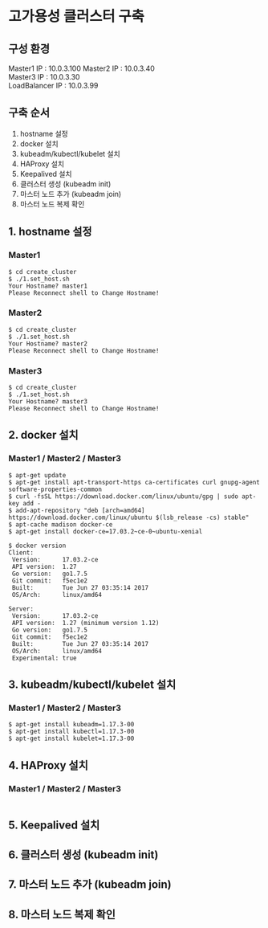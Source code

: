 # 고가용성 클러스터 구축

## 구성 환경

Master1 IP : 10.0.3.100 
Master2 IP : 10.0.3.40  
Master3 IP : 10.0.3.30  
LoadBalancer IP : 10.0.3.99

## 구축 순서
1. hostname 설정
1. docker 설치
1. kubeadm/kubectl/kubelet 설치
1. HAProxy 설치
1. Keepalived 설치
1. 클러스터 생성 (kubeadm init)
1. 마스터 노드 추가 (kubeadm join)
1. 마스터 노드 복제 확인

## 1. hostname 설정
### Master1
```
$ cd create_cluster
$ ./1.set_host.sh 
Your Hostname? master1
Please Reconnect shell to Change Hostname!
```
### Master2
```
$ cd create_cluster
$ ./1.set_host.sh 
Your Hostname? master2
Please Reconnect shell to Change Hostname!
```
### Master3
```
$ cd create_cluster
$ ./1.set_host.sh 
Your Hostname? master3
Please Reconnect shell to Change Hostname!
```
## 2. docker 설치
### Master1 / Master2 / Master3
```
$ apt-get update
$ apt-get install apt-transport-https ca-certificates curl gnupg-agent software-properties-common
$ curl -fsSL https://download.docker.com/linux/ubuntu/gpg | sudo apt-key add -
$ add-apt-repository "deb [arch=amd64] https://download.docker.com/linux/ubuntu $(lsb_release -cs) stable"
$ apt-cache madison docker-ce
$ apt-get install docker-ce=17.03.2~ce-0~ubuntu-xenial

$ docker version
Client:
 Version:      17.03.2-ce
 API version:  1.27
 Go version:   go1.7.5
 Git commit:   f5ec1e2
 Built:        Tue Jun 27 03:35:14 2017
 OS/Arch:      linux/amd64

Server:
 Version:      17.03.2-ce
 API version:  1.27 (minimum version 1.12)
 Go version:   go1.7.5
 Git commit:   f5ec1e2
 Built:        Tue Jun 27 03:35:14 2017
 OS/Arch:      linux/amd64
 Experimental: true
```
## 3. kubeadm/kubectl/kubelet 설치
### Master1 / Master2 / Master3
```
$ apt-get install kubeadm=1.17.3-00
$ apt-get install kubectl=1.17.3-00
$ apt-get install kubelet=1.17.3-00
```
## 4. HAProxy 설치
### Master1 / Master2 / Master3
```
```
## 5. Keepalived 설치

## 6. 클러스터 생성 (kubeadm init)

## 7. 마스터 노드 추가 (kubeadm join)

## 8. 마스터 노드 복제 확인

